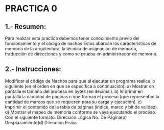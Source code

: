 # PRACTICA 0


## 1.- Resumen:

Para realizar esta práctica debemos tener conocimiento previo del funcionamiento y el código de nachos Estos abarcan las características de memoria de la arquitectura, la técnica de asignación de memoria, traducción de direcciones y como se prueba en administrador de memoria.

## 2.- Instrucciones:

Modificar el código de Nachos para que al ejecutar un programa realice lo siguiente (en el orden en que se especifica a continuación): 
a) Mostrar en pantalla el tamaño del proceso en bytes (en decimal).
b) Imprimir en pantalla la cantidad de páginas n que forman el proceso (que representan la cantidad de marcos que se requieren para su carga y ejecución).
c) Imprimir el contenido de la tabla de páginas (índice, marco y bit de validez).
d) Mostrar el mapeo de memoria conforme se vaya ejecutando el proceso. Con el siguiente formato:
 Dirección Lógica        No. De Página(p)        Desplazamiento(d)        Dirección Física.




